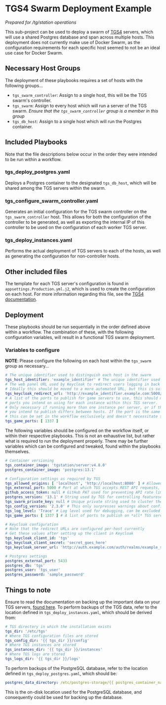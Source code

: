 # TGS4 Swarm Deployment Example

*Prepared for /tg/station operations*

This sub-project can be used to deploy a swarm of [TGS4](https://github.com/tgstation/tgstation-server) servers, which will use a shared Postgres database and span across multiple hosts. This deployment does not currently make use of Docker Swarm, as the configuration requirements for each specific host seemed to not be an ideal use case for Docker Swarm.

## Necessary Host Groups

The deployment of these playbooks requires a set of hosts with the following groups...
- ``tgs_swarm_controller``: Assign to a single host, this will be the TGS swarm's controller.
- ``tgs_swarm``: Assign to every host which will run a server of the TGS swarm. *Ensure that the ``tgs_swarm_controller`` group is a member in this group*
- ``tgs_db_host``: Assign to a single host which will run the Postgres container.

## Included Playbooks

Note that the file descriptions below occur in the order they were intended to be run within a workflow.

### tgs_deploy_postgres.yaml

Deploys a Postgres container to the designated ``tgs_db_host``, which will be shared among the TGS servers within the swarm.
### tgs_configure_swarm_controller.yaml

Generates an initial configuration for the TGS swarm controller on the ``tgs_swarm_controller`` host. This allows for both the configuration of the controller to be generated, as well as exporting the internal IP of this controller to be used on the configuration of each worker TGS server.
### tgs_deploy_instances.yaml

Performs the actual deployment of TGS servers to each of the hosts, as well as generating the configuration for non-controller hosts.

## Other included files

The template for each TGS server's configuration is found in ``appsettings.Production.yml.j2``, which is used to create the configuration on each host. For more information regarding this file, see the [TGS4 documentation](https://github.com/tgstation/tgstation-server#manual-configuration).

## Deployment

These playbooks should be run sequentially in the order defined above within a workflow. The combination of these, with the following configuration variables, will result in a functional TGS swarm deployment.

### Variables to configure

**NOTE**: Please configure the following on each host within the ``tgs_swarm`` group as necessary...

```yaml
# The unique identifier used to distinguish each host in the swarm
tgs_host_identifier: 'example_identifier' # The unique identifier used to distinguish each host in the swarm
# The web panel URL used by Keycloak to redirect users logging in back to the web panel
# Ideally this should be moved to a more automated URL, but this is sufficient for now
tgs_keycloak_redirect_url: 'http://example_identifier.example.com:5000/'
# A list of the ports to publish for game servers to use, this should match the 
# ports you intend on using for each instance within this TGS server.
# Only necessary if running more than one instance per server, or if the port
# you intend to publish differs between hosts. If the port is the same for all hosts,
# this can be set in the workflow exclusively and doesn't necessitate setting this var on each host.
tgs_game_ports: [ 1337 ]
```

The following variables should be configured on the workflow itself, or within their respective playbooks. This is not an exhaustive list, but rather what is required to run the deployment properly. There may be further variables which can be configured and tweaked, found within the playbooks themselves.

```yaml
# Container versioning
tgs_container_image: 'tgstation/server:v4.8.0'
postgres_container_image: 'postgres:13.1'

# Configuration settings as required by TGS
tgs_allowed_origins: [ 'localhost', 'http://localhost:8080' ] # Allowed origins for CORS
tgs_external_port: 5000 # Port at which TGS accepts REST API requests, also where the web panel is served if enabled
github_access_token: null # GitHub PAT used for preventing API rate limiting
postgres_version: '13.1' # String used by TGS for controlling featureset use on the database driver, for postgres use Major.Minor
tgs_swarm_private_key: null # Unique private string used to cluster the TGS instances in the swarm. This is like a password, protect it.
tgs_config_version: '2.3.0' # This only surpresses warnings about config versions, currently not found anywhere public. Cyberboss intends to change that.
tgs_log_level: 'Trace' # Log level used for debugging, can be excluded if not needed.
tgs_game_ports: [ 1337 ] # A list of ports to publish on *all* TGS servers deployed, see the per-host configuration if this doesn't suit your needs.

# Keycloak configuration
# Note that the redirect URLs are configured per-host currently
# Get these values after setting up the client in Keycloak
tgs_keycloak_client_id: 'tgs'
tgs_keycloak_client_secret: 'secret_goes_here'
tgs_keycloak_server_url: 'http://auth.example.com/auth/realms/example_station'

# Postgres settings
postgres_external_port: 5433
postgres_db: 'tgs'
postgres_user: 'tgs_user'
postgres_password: 'sample_password'
```

## Things to note

Ensure to read the documentation on backing up the important data on your TGS servers, [found here](https://github.com/tgstation/tgstation-server#backuprestore). To perform backups of the TGS data, refer to the location defined in ``tgs_deploy_instances.yaml``, which should be derived from:
```yaml
# TGS directory in which the installation exists
tgs_dir: '/etc/tgs'
# Where TGS configuration files are stored
tgs_config_dir: '{{ tgs_dir }}/config'
# Where TGS instances are stored
tgs_instances_dir: '{{ tgs_dir }}/instances'
# Where TGS logs are stored
tgs_logs_dir: '{{ tgs_dir }}/logs'
```

To perform backups of the PostgreSQL database, refer to the location defined in ``tgs_deploy_postgres.yaml``, which should be:

```yaml
postgres_data_directory: /etc/postgres-storage/{{ postgres_container_name }}
```

This is the on-disk location used for the PostgreSQL database, and consequently could be used for backing up the database.